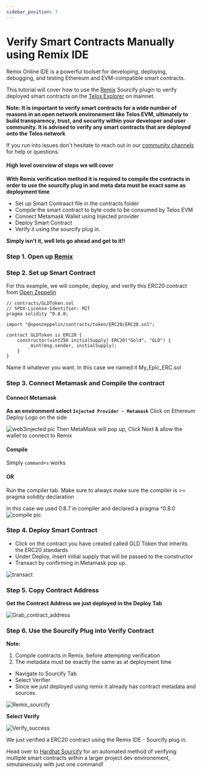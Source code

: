 ```yaml
---
sidebar_position: 3
---
```



# Verify Smart Contracts Manually using Remix IDE

Remix Online IDE is a powerful toolset for developing, deploying, debugging, and testing Ethereum and EVM-compatible smart contracts.

This tutorial will cover how to use the [Remix](https://remix-project.org/) Sourcify plugin to verify deployed smart contracts on the [Telos Explorer](https://www.teloscan.io/) on mainnet. 

__Note: It is important to verify smart contracts for a wide number of reasons in an open network environement like Telos EVM, ultimately to build transparency,  trust, and security within your developer and user community. It is advised to verify any smart contracts that are deployed onto the Telos network__

If you run into issues don't hesitate to reach out in our [community channels](docs/overview/getting-started/resources.md) for help or questions. 


#### High level overview of steps we will cover

**With Remix verification method it is required to compile the contracts in order to use the sourcify plug in and meta data must be exact same as deployment time**

- Set up Smart Contraact file in the contracts folder
- Compile the smart contract to byte code to be consumed by Telos EVM
- Connect Metamask Wallet using Injected provider
- Deploy Smart Contract
- Verify it using the sourcify plug in.

**Simply isn't it, well lets go ahead and get to it!!**

### Step 1. Open up [Remix](http://remix.ethereum.org/)

### Step 2. Set up Smart Contract

 For this example, we will compile, deploy, and verify this ERC20 contract from [Open Zeppelin](https://docs.openzeppelin.com/contracts/4.x/erc20)
```
// contracts/GLDToken.sol
// SPDX-License-Identifier: MIT
pragma solidity ^0.8.0;

import "@openzeppelin/contracts/token/ERC20/ERC20.sol";

contract GLDToken is ERC20 {
    constructor(uint256 initialSupply) ERC20("Gold", "GLD") {
        _mint(msg.sender, initialSupply);
    }
} 
```
Name it whatever you want. In this case we named it My_Epic_ERC.sol
### Step 3. Connect Metamask and Compile the contract

#### Connect Metamask
 **As an environment select ```Injected Provider - Metamask```**
Click on Ethereum Deploy Logo on the side

![web3injected pic](/img/Injectedweb3.png)
Then MetaMask will pop up, Click Next & allow the wallet to connect to Remix 


#### Compile
Simply  ```command+s``` works

#### OR

Run the compiler tab. Make sure to always make sure the compiler is >= pragma solidity declaration

In this case we used 0.8.7 in compiler and declared a pragma ^0.8.0
![compile pic](/img/compile.png)

### Step 4. Deploy Smart Contract
- Click on the contract you have created called GLD Token that inherits the ERC20 standards
- Under Deploy, insert initial supply that will be passed to the constructor
- Transact by confirming in Metamask pop up. 

![transact](/img/deploy.png)


### Step 5. Copy Contract Address

**Get the Contract Address we just deployed in the Deploy Tab**

![Grab_contract_address](/img/grab_contract_address.png)

### Step 6. Use the Sourcify Plug into Verify Contract
**Note:**
1. Compile contracts in Remix, before attempting verification
2. The metadata must be exactly the same as at deployment time


- Navigate to Sourcify Tab
- Select Verifier
- Since we just deployed using remix it already has contract metadata and sources.

![Remix_sourcify](/img/remix_sourcify.png)

**Select Verify**

![Verify_success](/img/verify_success.png)

We just verified a ERC20 contract using the Remix IDE -  Sourcify plug in.

Head over to [Hardhat Sourcify](docs/evm/smart-contracts/hardhat_sourcify.md) for an automated method of verifying multiple smart contracts within a larger project dev environement, simutaneously with just one command!

